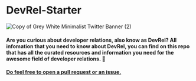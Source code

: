 # DevRel-Starter
![Copy of Grey White Minimalist Twitter Banner (2)](https://user-images.githubusercontent.com/82657928/185651610-17bfb637-cee1-4c7c-9f92-c2b315968265.png)

#### Are you curious about developer relations, also know as DevRel? All infomation that you need to know about DevRel, you can find on this repo that has all the curated resources and information you need for the awesome field of developer relations. 🥑

#### [Do feel free to open a pull request or an issue. ](https://github.com/TreciaKS/DevRel-Starter/blob/main/CONTRIBUTION.md)
